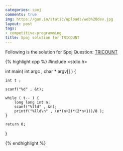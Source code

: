 ```yaml
---
categories: spoj
comments: true
img: https://gun.io/static/uploads/web%20dev.jpg
layout: post
tags:
- competitive-programming
title: Spoj solution for TRICOUNT
---
```


Following is the solution for Spoj Question: [TRICOUNT](http://www.spoj.com/problems/TRICOUNT/)

{% highlight cpp %}
#include <stdio.h>

int main( int argc , char * argv[] ) {

	int t ;

	scanf("%d" , &t);

	while ( t-- ) {
		long long int n;
		scanf("%lld" , &n);
		printf("%lld\n" , (n*(n+2)*(2*n+1))/8 );
	}

	return 0;
}

{% endhighlight %}